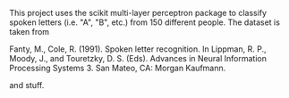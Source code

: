 This project uses the scikit multi-layer perceptron package to classify spoken letters
(i.e. "A", "B", etc.) from 150 different people. The dataset is taken from

Fanty, M., Cole, R. (1991). Spoken letter recognition. In Lippman, R. P., Moody, J., and Touretzky, D. S. (Eds). Advances in Neural Information Processing Systems 3. San Mateo, CA: Morgan Kaufmann. 

and stuff. 
